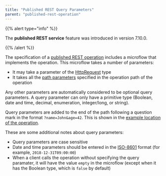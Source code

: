 ```yaml
---
title: "Published REST Query Parameters"
parent: "published-rest-operation"
---
```


{{% alert type="info" %}}

The **published REST service** feature was introduced in version 7.10.0.

{{% /alert %}}

The specification of a [published REST operation](published-rest-operation) includes a microflow that implements the operation. This microflow takes a number of parameters:

* It may take a parameter of the [HttpRequest](http-request-and-response-entities#http-request) type
* It takes all the [path parameters](published-rest-path-parameters) specified in the operation path of the operation

Any other parameters are automatically considered to be optional query parameters. A query parameter can only have a primitive type (Boolean, date and time, decimal, enumeration, integer/long, or string).

Query parameters are added to the end of the path following a question mark in the format `?name=John&age=42`. This is shown in the [example location of the operation](published-rest-operation#example-location).

These are some additional notes about query parameters:

* Query parameters are case sensitive
* Date and time parameters should be entered in the [ISO-8601](https://www.w3schools.com/xml/schema_dtypes_date.asp) format (for example, `2018-12-31T09:00:00`)
* When a client calls the operation without specifying the query paramater, it will have the value `empty` in the microflow (except when it has the Boolean type, which is `false` by default)
